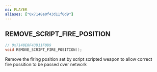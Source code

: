 ```yaml
---
ns: PLAYER
aliases: ["0x7148e0f43d11f0d9"]
---
```

## REMOVE_SCRIPT_FIRE_POSITION

```c
// 0x7148E0F43D11F0D9
void REMOVE_SCRIPT_FIRE_POSITION();
```

Remove the firing position set by script scripted weapon to allow correct fire possition to be passed over network

